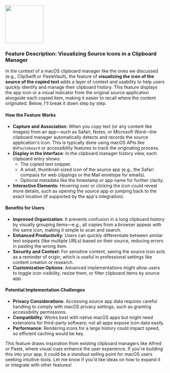 <img src="https://r2cdn.perplexity.ai/pplx-full-logo-primary-dark%402x.png" class="logo" width="120"/>

### Feature Description: Visualizing Source Icons in a Clipboard Manager

In the context of a macOS clipboard manager like the ones we discussed (e.g., ClipSwift or PasteVault), the feature of **visualizing the icon of the source of the copied text** adds a layer of context and usability to help users quickly identify and manage their clipboard history. This feature displays the app icon or a visual indicator from the original source application alongside each copied item, making it easier to recall where the content originated. Below, I'll break it down step by step.

#### How the Feature Works

- **Capture and Association**: When you copy text (or any content like images) from an app—such as Safari, Notes, or Microsoft Word—the clipboard manager automatically detects and records the source application's icon. This is typically done using macOS APIs like `NSPasteboard` or accessibility features to track the originating process.
- **Display in the Interface**: In the clipboard manager history view, each clipboard entry shows:
    - The copied text snippet.
    - A small, thumbnail-sized icon of the source app (e.g., the Safari compass for web clippings or the Mail envelope for emails).
    - Optional metadata like the timestamp or app name for further clarity.
- **Interactive Elements**: Hovering over or clicking the icon could reveal more details, such as opening the source app or jumping back to the exact location (if supported by the app's integration).


#### Benefits for Users

- **Improved Organization**: It prevents confusion in a long clipboard history by visually grouping items—e.g., all copies from a browser appear with the same icon, making it simple to scan and search.
- **Enhanced Productivity**: Users can quickly differentiate between similar text snippets (like multiple URLs) based on their source, reducing errors in pasting the wrong item.
- **Security and Context**: For sensitive content, seeing the source icon acts as a reminder of origin, which is useful in professional settings like content creation or research.
- **Customization Options**: Advanced implementations might allow users to toggle icon visibility, resize them, or filter clipboard items by source app.


#### Potential Implementation Challenges

- **Privacy Considerations**: Accessing source app data requires careful handling to comply with macOS privacy settings, such as granting accessibility permissions.
- **Compatibility**: Works best with native macOS apps but might need extensions for third-party software; not all apps expose icon data easily.
- **Performance**: Rendering icons for a large history could impact speed, so efficient caching would be key.

This feature draws inspiration from existing clipboard managers like Alfred or Paste, where visual cues enhance the user experience. If you're building this into your app, it could be a standout selling point for macOS users seeking intuitive tools. Let me know if you'd like ideas on how to expand it or integrate with other features!

